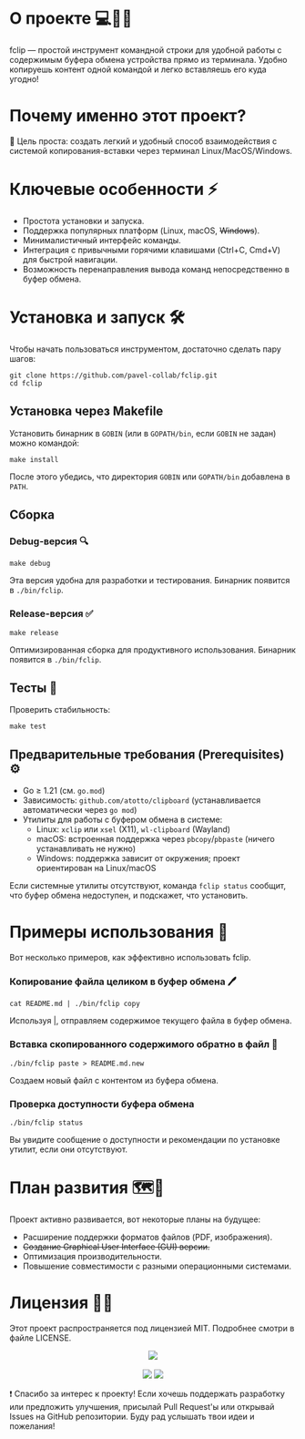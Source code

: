 # О проекте 💻🧑‍💻
fclip — простой инструмент командной строки для удобной работы с содержимым буфера обмена устройства прямо из терминала. Удобно копируешь контент одной командой и легко вставляешь его куда угодно!

# Почему именно этот проект?
🎯 Цель проста: создать легкий и удобный способ взаимодействия с системой копирования-вставки через терминал Linux/MacOS/Windows.

# Ключевые особенности ⚡️
- Простота установки и запуска.
- Поддержка популярных платформ (Linux, macOS, ~~Windows~~).
- Минималистичный интерфейс команды.
- Интеграция с привычными горячими клавишами (Ctrl+C, Cmd+V) для быстрой навигации.
- Возможность перенаправления вывода команд непосредственно в буфер обмена.

# Установка и запуск 🛠️

Чтобы начать пользоваться инструментом, достаточно сделать пару шагов:

```
git clone https://github.com/pavel-collab/fclip.git
cd fclip
```

## Установка через Makefile

Установить бинарник в `GOBIN` (или в `GOPATH/bin`, если `GOBIN` не задан) можно командой:

```
make install
```

После этого убедись, что директория `GOBIN` или `GOPATH/bin` добавлена в `PATH`.

## Сборка

### Debug-версия 🔍
```
make debug
```
Эта версия удобна для разработки и тестирования. Бинарник появится в `./bin/fclip`.

### Release-версия ✅
```
make release
```
Оптимизированная сборка для продуктивного использования. Бинарник появится в `./bin/fclip`.

## Тесты 🐾
Проверить стабильность:
```
make test
```

## Предварительные требования (Prerequisites) ⚙️

- Go ≥ 1.21 (см. `go.mod`)
- Зависимость: `github.com/atotto/clipboard` (устанавливается автоматически через `go mod`)
- Утилиты для работы с буфером обмена в системе:
  - Linux: `xclip` или `xsel` (X11), `wl-clipboard` (Wayland)
  - macOS: встроенная поддержка через `pbcopy`/`pbpaste` (ничего устанавливать не нужно)
  - Windows: поддержка зависит от окружения; проект ориентирован на Linux/macOS

Если системные утилиты отсутствуют, команда `fclip status` сообщит, что буфер обмена недоступен, и подскажет, что установить.

# Примеры использования 🌟
Вот несколько примеров, как эффективно использовать fclip.

### Копирование файла целиком в буфер обмена 🖊️
```
cat README.md | ./bin/fclip copy
```
Используя |, отправляем содержимое текущего файла в буфер обмена.

### Вставка скопированного содержимого обратно в файл 📄
```
./bin/fclip paste > README.md.new
```
Создаем новый файл с контентом из буфера обмена.

### Проверка доступности буфера обмена
```
./bin/fclip status
```
Вы увидите сообщение о доступности и рекомендации по установке утилит, если они отсутствуют.

# План развития 🗺️🤗
Проект активно развивается, вот некоторые планы на будущее:

- Расширение поддержки форматов файлов (PDF, изображения).
- ~~Создание Graphical User Interface (GUI) версии.~~
- Оптимизация производительности.
- Повышение совместимости с разными операционными системами.

# Лицензия 🏃‍♂️
Этот проект распространяется под лицензией MIT. Подробнее смотри в файле LICENSE.

<div align="center">
  <a href="https://github.com/pavel-collab/fclip/blob/master/LICENSE"><img src="https://img.shields.io/badge/license-MIT-blue.svg"></a>
  <br><br>
  <!-- Языковая статистика -->
  <a href="https://github.com/pavel-collab/fclip"><img src="https://img.shields.io/github/repo-size/pavel-collab/fclip"></a>
  <a href="https://github.com/pavel-collab/fclip/commits/main"><img src="https://img.shields.io/github/last-commit/pavel-collab/fclip"></a>
</div>

❗ Спасибо за интерес к проекту! Если хочешь поддержать разработку или предложить улучшения, присылай Pull Request'ы или открывай Issues на GitHub репозитории. Буду рад услышать твои идеи и пожелания!
